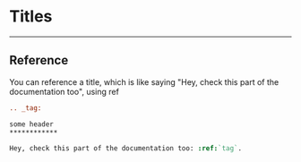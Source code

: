# Titles

<hr class="sl">

## Reference

You can reference a title, which is like saying "Hey, check this part of the documentation too", using ref

```rest
.. _tag:

some header
************

Hey, check this part of the documentation too: :ref:`tag`.
```